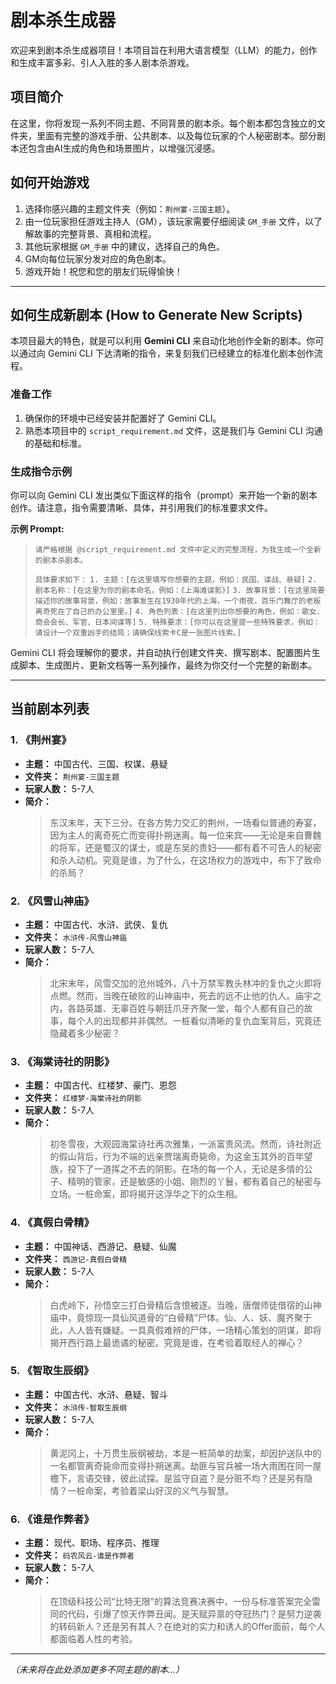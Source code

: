 
# 剧本杀生成器

欢迎来到剧本杀生成器项目！本项目旨在利用大语言模型（LLM）的能力，创作和生成丰富多彩、引人入胜的多人剧本杀游戏。

## 项目简介

在这里，你将发现一系列不同主题、不同背景的剧本杀。每个剧本都包含独立的文件夹，里面有完整的游戏手册、公共剧本、以及每位玩家的个人秘密剧本。部分剧本还包含由AI生成的角色和场景图片，以增强沉浸感。

## 如何开始游戏

1.  选择你感兴趣的主题文件夹（例如：`荆州宴-三国主题`）。
2.  由一位玩家担任游戏主持人（GM），该玩家需要仔细阅读 `GM_手册` 文件，以了解故事的完整背景、真相和流程。
3.  其他玩家根据 `GM_手册` 中的建议，选择自己的角色。
4.  GM向每位玩家分发对应的角色剧本。
5.  游戏开始！祝您和您的朋友们玩得愉快！

---

## 如何生成新剧本 (How to Generate New Scripts)

本项目最大的特色，就是可以利用 **Gemini CLI** 来自动化地创作全新的剧本。你可以通过向 Gemini CLI 下达清晰的指令，来复刻我们已经建立的标准化剧本创作流程。

### 准备工作

1.  确保你的环境中已经安装并配置好了 Gemini CLI。
2.  熟悉本项目中的 `script_requirement.md` 文件，这是我们与 Gemini CLI 沟通的基础和标准。

### 生成指令示例

你可以向 Gemini CLI 发出类似下面这样的指令（prompt）来开始一个新的剧本创作。请注意，指令需要清晰、具体，并引用我们的标准要求文件。

**示例 Prompt:**

> `请严格根据 @script_requirement.md 文件中定义的完整流程，为我生成一个全新的剧本杀剧本。`
>
> `具体要求如下：`
> `1. 主题：[在这里填写你想要的主题，例如：民国、谍战、悬疑]`
> `2. 剧本名称：[在这里为你的剧本命名，例如：《上海滩谍影》]`
> `3. 故事背景：[在这里简要描述你的故事背景，例如：故事发生在1930年代的上海，一个雨夜，百乐门舞厅的老板离奇死在了自己的办公室里。]`
> `4. 角色列表：[在这里列出你想要的角色，例如：歌女、商会会长、军官、日本间谍等]`
> `5. 特殊要求：[你可以在这里提一些特殊要求，例如：请设计一个双重凶手的结局；请确保线索卡C是一张图片线索。]`

Gemini CLI 将会理解你的要求，并自动执行创建文件夹、撰写剧本、配置图片生成脚本、生成图片、更新文档等一系列操作，最终为你交付一个完整的新剧本。

---

## 当前剧本列表

### 1. 《荆州宴》

*   **主题：** 中国古代、三国、权谋、悬疑
*   **文件夹：** `荆州宴-三国主题`
*   **玩家人数：** 5-7人
*   **简介：**
    > 东汉末年，天下三分。在各方势力交汇的荆州，一场看似普通的寿宴，因为主人的离奇死亡而变得扑朔迷离。每一位来宾——无论是来自曹魏的将军，还是蜀汉的谋士，或是东吴的贵妇——都有着不可告人的秘密和杀人动机。究竟是谁，为了什么，在这场权力的游戏中，布下了致命的杀局？

### 2. 《风雪山神庙》

*   **主题：** 中国古代、水浒、武侠、复仇
*   **文件夹：** `水浒传-风雪山神庙`
*   **玩家人数：** 5-7人
*   **简介：**
    > 北宋末年，风雪交加的沧州城外，八十万禁军教头林冲的复仇之火即将点燃。然而，当晚在破败的山神庙中，死去的远不止他的仇人。庙宇之内，各路英雄、无辜百姓与朝廷爪牙齐聚一堂，每个人都有自己的故事，每个人的出现都并非偶然。一桩看似清晰的复仇血案背后，究竟还隐藏着多少秘密？

### 3. 《海棠诗社的阴影》

*   **主题：** 中国古代、红楼梦、豪门、恩怨
*   **文件夹：** `红楼梦-海棠诗社的阴影`
*   **玩家人数：** 5-7人
*   **简介：**
    > 初冬雪夜，大观园海棠诗社再次雅集，一派富贵风流。然而，诗社附近的假山背后，行为不端的远亲贾瑞离奇毙命，为这金玉其外的百年望族，投下了一道挥之不去的阴影。在场的每一个人，无论是多情的公子、精明的管家，还是敏感的小姐、刚烈的丫鬟，都有着自己的秘密与立场。一桩命案，即将揭开这浮华之下的众生相。

### 4. 《真假白骨精》

*   **主题：** 中国神话、西游记、悬疑、仙魔
*   **文件夹：** `西游记-真假白骨精`
*   **玩家人数：** 5-7人
*   **简介：**
    > 白虎岭下，孙悟空三打白骨精后含恨被逐。当晚，唐僧师徒借宿的山神庙中，竟惊现一具仙风道骨的“白骨精”尸体。仙、人、妖、魔齐聚于此，人人皆有嫌疑。一具真假难辨的尸体，一场精心策划的阴谋，即将揭开西行路上最诡谲的秘密。究竟是谁，在考验着取经人的禅心？

### 5. 《智取生辰纲》

*   **主题：** 中国古代、水浒、悬疑、智斗
*   **文件夹：** `水浒传-智取生辰纲`
*   **玩家人数：** 5-7人
*   **简介：**
    > 黄泥冈上，十万贯生辰纲被劫，本是一桩简单的劫案，却因护送队中的一名都管离奇毙命而变得扑朔迷离。劫匪与官兵被一场大雨困在同一屋檐下，言语交锋，彼此试探。是监守自盗？是分赃不均？还是另有隐情？一桩命案，考验着梁山好汉的义气与智慧。

### 6. 《谁是作弊者》

*   **主题：** 现代、职场、程序员、推理
*   **文件夹：** `码农风云-谁是作弊者`
*   **玩家人数：** 5-7人
*   **简介：**
    > 在顶级科技公司“比特无限”的算法竞赛决赛中，一份与标准答案完全雷同的代码，引爆了惊天作弊丑闻。是天赋异禀的夺冠热门？是努力逆袭的转码新人？还是另有其人？在绝对的实力和诱人的Offer面前，每个人都面临着人性的考验。

---

*（未来将在此处添加更多不同主题的剧本...）*
